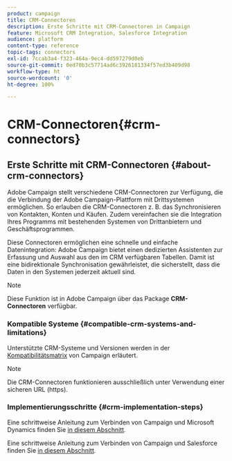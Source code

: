 ```yaml
---
product: campaign
title: CRM-Connectoren
description: Erste Schritte mit CRM-Connectoren in Campaign
feature: Microsoft CRM Integration, Salesforce Integration
audience: platform
content-type: reference
topic-tags: connectors
exl-id: 7ccab3a4-f323-464a-9ec4-dd597279d0eb
source-git-commit: 0ed70b3c57714ad6c3926181334f57ed3b409d98
workflow-type: ht
source-wordcount: '0'
ht-degree: 100%

---
```


# CRM-Connectoren{#crm-connectors}



## Erste Schritte mit CRM-Connectoren {#about-crm-connectors}

Adobe Campaign stellt verschiedene CRM-Connectoren zur Verfügung, die die Verbindung der Adobe Campaign-Plattform mit Drittsystemen ermöglichen. So erlauben die CRM-Connectoren z. B. das Synchronisieren von Kontakten, Konten und Käufen. Zudem vereinfachen sie die Integration Ihres Programms mit bestehenden Systemen von Drittanbietern und Geschäftsprogrammen.

Diese Connectoren ermöglichen eine schnelle und einfache Datenintegration: Adobe Campaign bietet einen dedizierten Assistenten zur Erfassung und Auswahl aus den im CRM verfügbaren Tabellen. Damit ist eine bidirektionale Synchronisation gewährleistet, die sicherstellt, dass die Daten in den Systemen jederzeit aktuell sind.

>[!NOTE]
>
>Diese Funktion ist in Adobe Campaign über das Package **CRM-Connectoren** verfügbar.


### Kompatible Systeme {#compatible-crm-systems-and-limitations}

Unterstützte CRM-Systeme und Versionen werden in der [Kompatibilitätsmatrix](../../rn/using/compatibility-matrix.md) von Campaign erläutert.

>[!NOTE]
>
>Die CRM-Connectoren funktionieren ausschließlich unter Verwendung einer sicheren URL (https).

### Implementierungsschritte {#crm-implementation-steps}

Eine schrittweise Anleitung zum Verbinden von Campaign und Microsoft Dynamics finden Sie [in diesem Abschnitt](../../platform/using/crm-ms-dynamics.md).


Eine schrittweise Anleitung zum Verbinden von Campaign und Salesforce finden Sie [in diesem Abschnitt](../../platform/using/crm-sfdc.md).
